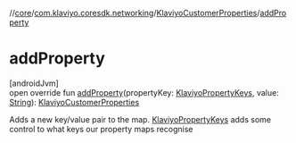 //[core](../../../index.md)/[com.klaviyo.coresdk.networking](../index.md)/[KlaviyoCustomerProperties](index.md)/[addProperty](add-property.md)

# addProperty

[androidJvm]\
open override fun [addProperty](add-property.md)(propertyKey: [KlaviyoPropertyKeys](../-klaviyo-property-keys/index.md), value: [String](https://kotlinlang.org/api/latest/jvm/stdlib/kotlin/-string/index.html)): [KlaviyoCustomerProperties](index.md)

Adds a new key/value pair to the map. [KlaviyoPropertyKeys](../-klaviyo-property-keys/index.md) adds some control to what keys our property maps recognise
